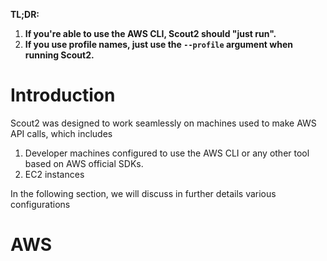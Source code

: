 **TL;DR:**

  1. **If you're able to use the AWS CLI, Scout2 should "just run".**
  2. **If you use profile names, just use the `--profile` argument when running Scout2.**

# Introduction

Scout2 was designed to work seamlessly on machines used to make AWS API calls, which includes

1. Developer machines configured to use the AWS CLI or any other tool based on AWS official SDKs.
2. EC2 instances

In the following section, we will discuss in further details various configurations 

# AWS


